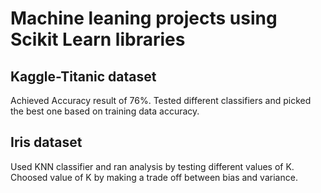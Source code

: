 # Machine leaning projects using Scikit Learn libraries

## Kaggle-Titanic dataset
Achieved Accuracy result of 76%. Tested different classifiers and picked the best one based on training data accuracy. 

## Iris dataset
Used KNN classifier and ran analysis by testing different values of K. Choosed value of K by making a trade off between bias and variance.
